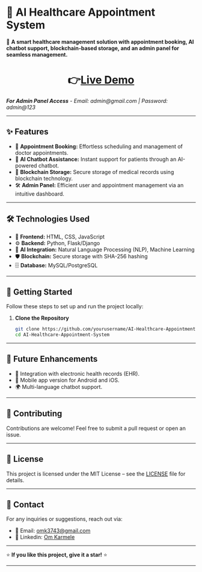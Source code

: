 # 🏥 AI Healthcare Appointment System  

🚀 **A smart healthcare management solution with appointment booking, AI chatbot support, blockchain-based storage, and an admin panel for seamless management.**  

<h1 align="center">
  👉<a href="https://sujitmahapatra.github.io/AI-Healthcare-Appointment-System" target="_blank" rel="noopener noreferrer">Live Demo</a>
</h1>
<i><b>For Admin Panel Access</b> - Email: admin@gmail.com | Password: admin@123</i>

---

## ✨ Features  

- 📅 **Appointment Booking:** Effortless scheduling and management of doctor appointments.  
- 🤖 **AI Chatbot Assistance:** Instant support for patients through an AI-powered chatbot.  
- 🔐 **Blockchain Storage:** Secure storage of medical records using blockchain technology.  
- 🛠️ **Admin Panel:** Efficient user and appointment management via an intuitive dashboard.  

---

## 🛠️ Technologies Used  
 
- 🎨 **Frontend:** HTML, CSS, JavaScript
- ⚙️ **Backend:** Python, Flask/Django
- 🧠 **AI Integration:** Natural Language Processing (NLP), Machine Learning  
- 🛡️ **Blockchain:** Secure storage with SHA-256 hashing  
- 🗄️ **Database:** MySQL/PostgreSQL

---

## 🚀 Getting Started  

Follow these steps to set up and run the project locally:  

1. **Clone the Repository**  
   ```bash
   git clone https://github.com/yourusername/AI-Healthcare-Appointment-System.git
   cd AI-Healthcare-Appointment-System

---

## 🚧 Future Enhancements  
- 🏥 Integration with electronic health records (EHR).  
- 📱 Mobile app version for Android and iOS.  
- 🌍 Multi-language chatbot support.  

---

## 🤝 Contributing  
Contributions are welcome! Feel free to submit a pull request or open an issue.  

---

## 📝 License  
This project is licensed under the MIT License – see the [LICENSE](LICENSE) file for details.  

---

## 📧 Contact  
For any inquiries or suggestions, reach out via:  
- 📧 Email: omk3743@gmail.com
- 🔗 Linkedin: [Om Karmele](https://www.linkedin.com/in/om-karmele/)

---

⭐ **If you like this project, give it a star!** ⭐  

---
